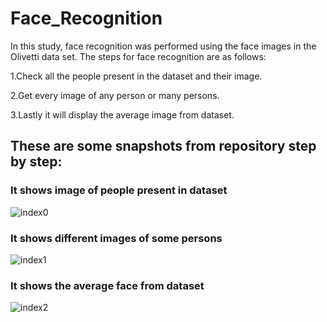 # Face_Recognition
In this study, face recognition was performed using the face images in the Olivetti data set. The steps for face recognition are as follows:

1.Check all the people present in the dataset and their image.

2.Get every image of any person or many persons.

3.Lastly it will display the average image from dataset.

## These are some snapshots from repository step by step:

### It shows image of people present in dataset
![index0](https://user-images.githubusercontent.com/10881750/57217893-85059000-7011-11e9-894f-d73b7fd80472.png)

### It shows different images of some persons
![index1](https://user-images.githubusercontent.com/10881750/57217952-a9616c80-7011-11e9-8653-6e131cc38a8c.png)

### It shows the average  face from dataset
![index2](https://user-images.githubusercontent.com/10881750/57217982-c302b400-7011-11e9-9936-39cdcac76f95.png)


